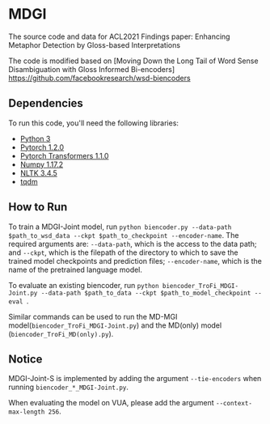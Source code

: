 # MDGI
The source code and data for ACL2021 Findings paper: Enhancing Metaphor Detection by Gloss-based Interpretations


The code is modified based on [Moving Down the Long Tail of Word Sense Disambiguation with Gloss Informed Bi-encoders] https://github.com/facebookresearch/wsd-biencoders

## Dependencies 
To run this code, you'll need the following libraries:
* [Python 3](https://www.python.org/)
* [Pytorch 1.2.0](https://pytorch.org/)
* [Pytorch Transformers 1.1.0](https://github.com/huggingface/transformers)
* [Numpy 1.17.2](https://numpy.org/)
* [NLTK 3.4.5](https://www.nltk.org/)
* [tqdm](https://tqdm.github.io/)



## How to Run 
To train a MDGI-Joint model, run `python biencoder.py --data-path $path_to_wsd_data --ckpt $path_to_checkpoint --encoder-name`. The required arguments are: `--data-path`, which is the access to the data path; and `--ckpt`, which is the filepath of the directory to which to save the trained model checkpoints and prediction files; `--encoder-name`, which is the name of the pretrained language model. 



To evaluate an existing biencoder, run `python biencoder_TroFi_MDGI-Joint.py --data-path $path_to_data --ckpt $path_to_model_checkpoint --eval `.

Similar commands can be used to run the MD-MGI model(`biencoder_TroFi_MDGI-Joint.py`) and the MD(only) model (`biencoder_TroFi_MD(only).py`).

## Notice
MDGI-Joint-S is implemented by adding the argument `--tie-encoders` when running `biencoder_*_MDGI-Joint.py`.

When evaluating the model on VUA, please add the argument `--context-max-length 256`.
